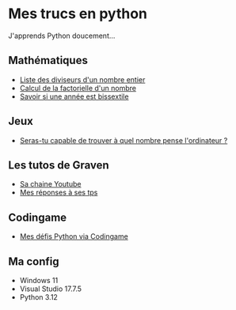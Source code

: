 # Mes trucs en python

J'apprends Python doucement...

## Mathématiques

* [Liste des diviseurs d'un nombre entier](https://github.com/AlexisAmand/python/blob/master/diviseurs.py)
* [Calcul de la factorielle d'un nombre](https://github.com/AlexisAmand/python/blob/master/factorielle.py)
* [Savoir si une année est bissextile](https://github.com/AlexisAmand/python/blob/master/bissextile.py)

## Jeux

* [Seras-tu capable de trouver à quel nombre pense l'ordinateur ?](https://github.com/AlexisAmand/python/blob/master/FindTheNumber.py)

## Les tutos de Graven

* [Sa chaine Youtube](https://www.youtube.com/@Gravenilvectuto)
* [Mes réponses à ses tps](https://github.com/AlexisAmand/python/tree/master/TP%20Graven)

## Codingame

* [Mes défis Python via Codingame](https://github.com/AlexisAmand/Mes-trucs-en-python/tree/master/Codingame)

##  Ma config

* Windows 11
* Visual Studio 17.7.5    
* Python 3.12





